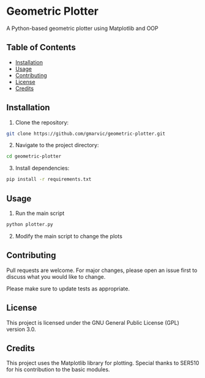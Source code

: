 # Geometric Plotter
 A Python-based geometric plotter using Matplotlib and OOP

## Table of Contents

- [Installation](#installation)
- [Usage](#usage)
- [Contributing](#contributing)
- [License](#license)
- [Credits](#credits)

## Installation

1. Clone the repository:

```bash
git clone https://github.com/gmarvic/geometric-plotter.git
```
2. Navigate to the project directory:

```bash
cd geometric-plotter
```
3. Install dependencies:

```bash
pip install -r requirements.txt
```

## Usage

1. Run the main script

```bash
python plotter.py
```
2. Modify the main script to change the plots

## Contributing

Pull requests are welcome. For major changes, please open an issue first
to discuss what you would like to change.

Please make sure to update tests as appropriate.

## License

This project is licensed under the GNU General Public License (GPL) version 3.0. 

## Credits

This project uses the Matplotlib library for plotting.
Special thanks to SER510 for his contribution to the basic modules.
